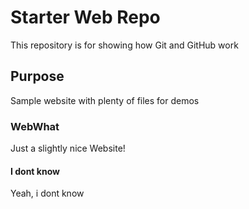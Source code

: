 # Starter Web Repo

This repository is for showing how Git and GitHub work

## Purpose

Sample website with plenty of files for demos

### WebWhat

Just a slightly nice Website!

#### I dont know

Yeah, i dont know